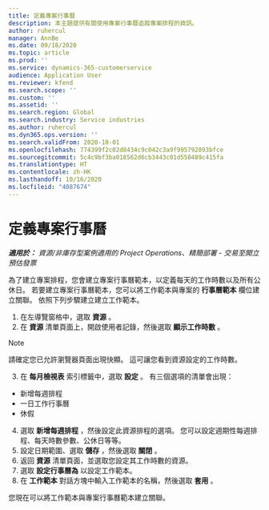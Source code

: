 ```yaml
---
title: 定義專案行事曆
description: 本主題提供有關使用專案行事曆追蹤專案排程的資訊。
author: ruhercul
manager: AnnBe
ms.date: 09/18/2020
ms.topic: article
ms.prod: ''
ms.service: dynamics-365-customerservice
audience: Application User
ms.reviewer: kfend
ms.search.scope: ''
ms.custom: ''
ms.assetid: ''
ms.search.region: Global
ms.search.industry: Service industries
ms.author: ruhercul
ms.dyn365.ops.version: ''
ms.search.validFrom: 2020-10-01
ms.openlocfilehash: 774399f2c02d8434c9c042c3a9f995792893bfce
ms.sourcegitcommit: 5c4c9bf3ba018562d6cb3443c01d550489c415fa
ms.translationtype: HT
ms.contentlocale: zh-HK
ms.lasthandoff: 10/16/2020
ms.locfileid: "4087674"
---
```

# <a name="define-project-calendars"></a>定義專案行事曆

_**適用於：** 資源/非庫存型案例適用的 Project Operations、精簡部署 - 交易至開立預估發票_

為了建立專案排程，您會建立專案行事曆範本，以定義每天的工作時數以及所有公休日。 若要建立專案行事曆範本，您可以將工作範本與專案的 **行事曆範本** 欄位建立關聯。 依照下列步驟建立建立工作範本。

1. 在左導覽窗格中，選取 **資源** 。 
2. 在 **資源** 清單頁面上，開啟使用者記錄，然後選取 **顯示工作時數** 。

  > [!NOTE]
  > 請確定您已允許瀏覽器頁面出現快顯。 這可讓您看到資源設定的工作時數。
  
3. 在 **每月檢視表** 索引標籤中，選取 **設定** 。 有三個選項的清單會出現： 

  - 新增每週排程
  - 一日工作行事曆
  - 休假

4. 選取 **新增每週排程** ，然後設定此資源排程的選項。 您可以設定週期性每週排程、每天時數參數、公休日等等。
5. 設定日期範圍、選取 **儲存** ，然後選取 **關閉** 。 
6. 返回 **資源** 清單頁面，並選取您設定其工作時數的資源。 
7. 選取 **設定行事曆為** 以設定工作範本。 
8. 在 **工作範本** 對話方塊中輸入工作範本的名稱，然後選取 **套用** 。 

您現在可以將工作範本與專案行事曆範本建立關聯。
